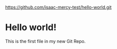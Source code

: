 https://github.com/isaac-mercy-test/hello-world.git

<!DOCTYPE html>
<html>
<head>
<title>Hello World!</title>
</head>
<body>

<h1>Hello world!</h1>
<p>This is the first file in my new Git Repo.</p>

</body>
</html>
